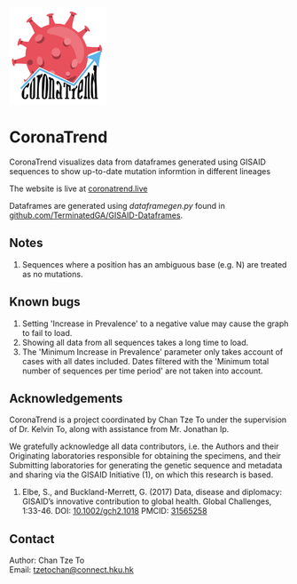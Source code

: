 [<img src="assets/images/CoronaTrend Logo.png" width="175" height="175">](https://coronatrend.live)

# CoronaTrend #

CoronaTrend visualizes data from dataframes generated using GISAID sequences to show up-to-date mutation informtion in different lineages

The website is live at [coronatrend.live](https://coronatrend.live)

Dataframes are generated using _dataframegen.py_ found in [github.com/TerminatedGA/GISAID-Dataframes](https://github.com/TerminatedGA/GISAID-Dataframes)\.

## Notes ##

1. Sequences where a position has an ambiguous base (e.g. N) are treated as no mutations.

## Known bugs ##

1. Setting 'Increase in Prevalence' to a negative value may cause the graph to fail to load.
2. Showing all data from all sequences takes a long time to load.
3. The 'Minimum Increase in Prevalence' parameter only takes account of cases with all dates included.
   Dates filtered with the 'Minimum total number of sequences per time period' are not taken into account.
   
## Acknowledgements ##

CoronaTrend is a project coordinated by Chan Tze To under the supervision of Dr. Kelvin To, along with assistance from Mr. Jonathan Ip.

We gratefully acknowledge all data contributors, i.e. the Authors and their Originating laboratories responsible for obtaining the specimens, and their Submitting laboratories for generating the genetic sequence and metadata and sharing via the GISAID Initiative (1), on which this research is based.

1) Elbe, S., and Buckland-Merrett, G. (2017) Data, disease and diplomacy: GISAID’s innovative contribution to global health. Global Challenges, 1:33-46. DOI: [10.1002/gch2.1018](https://dx.doi.org/10.1002/gch2.1018) PMCID: [31565258](https://www.ncbi.nlm.nih.gov/pmc/articles/PMC6607375/)

## Contact ##

Author: Chan Tze To\
Email: tzetochan@connect.hku.hk


